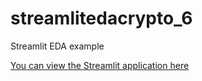 # streamlitedacrypto_6
Streamlit EDA example

[You can view the Streamlit application here](https://sp-eda-crypto-web-scrapping-6.streamlit.app/)
